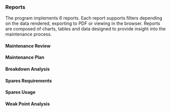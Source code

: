 ### Reports

The program implements 6 reports.
Each report supports filters depending on the data rendered, exporting to PDF or viewing in the browser.
Reports are composed of charts, tables and data designed to provide insight into the maintenance process.

#### Maintenance Review
#### Maintenance Plan
#### Breakdown Analysis
#### Spares Requirements
#### Spares Usage
#### Weak Point Analysis